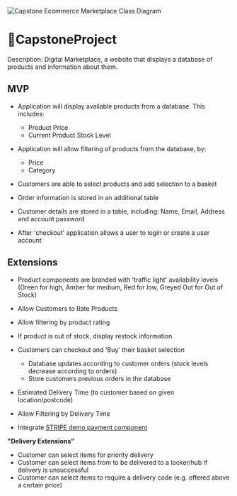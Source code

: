 ![Capstone Ecommerce Marketplace Class Diagram](https://github.com/mclaughlin111/BNTA_CapstoneProject/assets/47330113/04fb9828-aeac-4c62-bdeb-3e7684ba8e1c)

# __🗻CapstoneProject__
Description: Digital Marketplace, a website that displays a database of products and information about them.
## MVP
* Application will display available products from a database.
 This includes:
	* Product Price
	* Current Product Stock Level 

* Application will allow filtering of products from the database, by:
	* Price
	* Category

* Customers are able to select products and add selection to a basket

* Order information is stored in an additional table

* Customer details are stored in a table, including: Name, Email, Address and account password 
* After 'checkout' application allows a user to login or create a user account

## Extensions

* Product components are branded with 'traffic light' availability levels (Green for high, Amber for medium, Red for low, Greyed Out for Out of Stock)


* Allow Customers to Rate Products
* Allow filtering by product rating


* If product is out of stock, display restock information

* Customers can checkout and 'Buy' their basket selection
	* Database updates according to customer orders (stock levels decrease according to orders)
	* Store customers previous orders in the database


* Estimated Delivery Time (to customer based on given location/postcode)
* Allow Filtering by Delivery Time


* Integrate [STRIPE demo payment component ](https://stripe.com/docs/stripe-js/react?locale=en-GB)

**"Delivery Extensions"**

* Customer can select items for priority delivery
* Customer can select items from to be delivered to a locker/hub if delivery is unsuccessful
* Customer can select items to require a delivery code (e.g. offered above a certain price)
